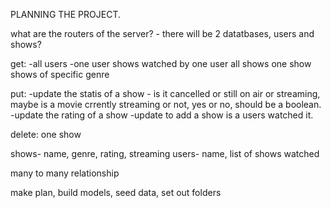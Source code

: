 PLANNING THE PROJECT.


what are the routers of the server? - there will be 2 datatbases, users and shows?

get:
    -all users
    -one user
    shows watched by one user
    all shows
    one show
    shows of specific genre

put:
    -update the statis of a show - is it cancelled or still on air or streaming, maybe is a movie crrently streaming or not, yes or no, should be a boolean.
    -update the rating of a show
    -update to add a show is a users watched it.

delete:
    one show

shows- name, genre, rating, streaming
users- name, list of shows watched

many to many relationship

make plan, build models, seed data, set out folders